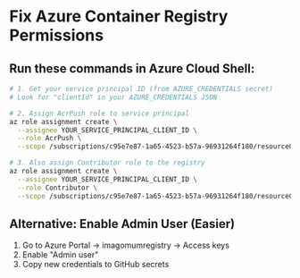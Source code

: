 # Fix Azure Container Registry Permissions

## Run these commands in Azure Cloud Shell:

```bash
# 1. Get your service principal ID (from AZURE_CREDENTIALS secret)
# Look for "clientId" in your AZURE_CREDENTIALS JSON

# 2. Assign AcrPush role to service principal
az role assignment create \
  --assignee YOUR_SERVICE_PRINCIPAL_CLIENT_ID \
  --role AcrPush \
  --scope /subscriptions/c95e7e87-1a65-4523-b57a-96931264f180/resourceGroups/Imago-mum/providers/Microsoft.ContainerRegistry/registries/imagomumregistry

# 3. Also assign Contributor role to the registry
az role assignment create \
  --assignee YOUR_SERVICE_PRINCIPAL_CLIENT_ID \
  --role Contributor \
  --scope /subscriptions/c95e7e87-1a65-4523-b57a-96931264f180/resourceGroups/Imago-mum/providers/Microsoft.ContainerRegistry/registries/imagomumregistry
```

## Alternative: Enable Admin User (Easier)

1. Go to Azure Portal → imagomumregistry → Access keys
2. Enable "Admin user" 
3. Copy new credentials to GitHub secrets
